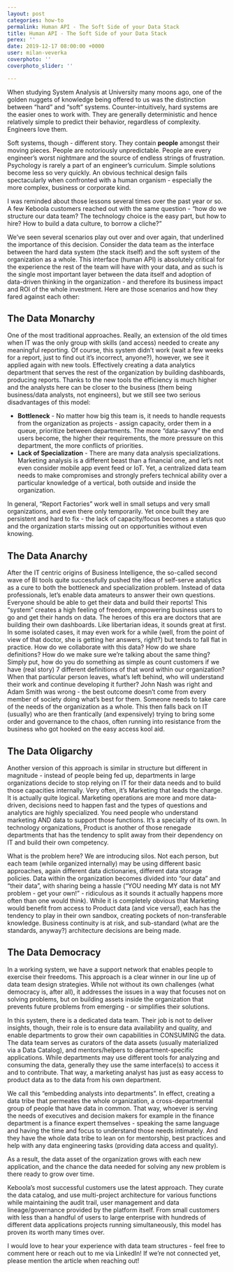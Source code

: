 ```yaml
---
layout: post
categories: how-to
permalink: Human API - The Soft Side of your Data Stack
title: Human API - The Soft Side of your Data Stack
perex: ''
date: 2019-12-17 08:00:00 +0000
user: milan-veverka
coverphoto: ''
coverphoto_slider: ''

---
```

When studying System Analysis at University many moons ago, one of the golden nuggets of knowledge being offered to us was the distinction between “hard” and “soft” systems. Counter-intuitively, hard systems are the easier ones to work with. They are generally deterministic and hence relatively simple to predict their behavior, regardless of complexity. Engineers love them.

Soft systems, though - different story. They contain **people** amongst their moving pieces. People are notoriously unpredictable. People are every engineer’s worst nightmare and the source of endless strings of frustration. Psychology is rarely a part of an engineer’s curriculum. Simple solutions become less so very quickly. An obvious technical design fails spectacularly when confronted with a human organism - especially the more complex, business or corporate kind.

I was reminded about those lessons several times over the past year or so. A few Keboola customers reached out with the same question - “how do we structure our data team? The technology choice is the easy part, but how to hire? How to build a data culture, to borrow a cliche?”

We’ve seen several scenarios play out over and over again, that underlined the importance of this decision. Consider the data team as the interface between the hard data system (the stack itself) and the soft system of the organization as a whole. This interface (human API) is absolutely critical for the experience the rest of the team will have with your data, and as such is the single most important layer between the data itself and adoption of data-driven thinking in the organization - and therefore its business impact and ROI of the whole investment. Here are those scenarios and how they fared against each other:

## The Data Monarchy

One of the most traditional approaches. Really, an extension of the old times when IT was the only group with skills (and access) needed to create any meaningful reporting. Of course, this system didn’t work (wait a few weeks for a report, just to find out it’s incorrect, anyone?), however, we see it applied again with new tools. Effectively creating a data analytics department that serves the rest of the organization by building dashboards, producing reports. Thanks to the new tools the efficiency is much higher and the analysts here can be closer to the business (them being business/data analysts, not engineers), but we still see two serious disadvantages of this model:

* **Bottleneck** - No matter how big this team is, it needs to handle requests from the organization as projects - assign capacity, order them in a queue, prioritize between departments. The more “data-savvy” the end users become, the higher their requirements, the more pressure on this department, the more conflicts of priorities.
* **Lack of Specialization** - There are many data analysis specializations. Marketing analysis is a different beast than a financial one, and let’s not even consider mobile app event feed or IoT. Yet, a centralized data team needs to make compromises and strongly prefers technical ability over a particular knowledge of a vertical, both outside and inside the organization.

In general, “Report Factories” work well in small setups and very small organizations, and even there only temporarily. Yet once built they are persistent and hard to fix - the lack of capacity/focus becomes a status quo and the organization starts missing out on opportunities without even knowing.

## The Data Anarchy

After the IT centric origins of Business Intelligence, the so-called second wave of BI tools quite successfully pushed the idea of self-serve analytics as a cure to both the bottleneck and specialization problem. Instead of data professionals, let’s enable data amateurs to answer their own questions. Everyone should be able to get their data and build their reports! This “system” creates a high feeling of freedom, empowering business users to go and get their hands on data. The heroes of this era are doctors that are building their own dashboards. Like libertarian ideas, it sounds great at first. In some isolated cases, it may even work for a while (well, from the point of view of that doctor, she is getting her answers, right?) but tends to fall flat in practice. How do we collaborate with this data? How do we share definitions? How do we make sure we’re talking about the same thing? Simply put, how do you do something as simple as count customers if we have (real story) 7 different definitions of that word within our organization? When that particular person leaves, what’s left behind, who will understand their work and continue developing it further? John Nash was right and Adam Smith was wrong - the best outcome doesn’t come from every member of society doing what’s best for them. Someone needs to take care of the needs of the organization as a whole. This then falls back on IT (usually) who are then frantically (and expensively) trying to bring some order and governance to the chaos, often running into resistance from the business who got hooked on the easy access kool aid.

## The Data Oligarchy

Another version of this approach is similar in structure but different in magnitude - instead of people being fed up, departments in large organizations decide to stop relying on IT for their data needs and to build those capacities internally. Very often, it’s Marketing that leads the charge. It is actually quite logical. Marketing operations are more and more data-driven, decisions need to happen fast and the types of questions and analytics are highly specialized. You need people who understand marketing AND data to support those functions. It’s a specialty of its own. In technology organizations, Product is another of those renegade departments that has the tendency to split away from their dependency on IT and build their own competency.

What is the problem here? We are introducing silos. Not each person, but each team (while organized internally) may be using different basic approaches, again different data dictionaries, different data storage policies. Data within the organization becomes divided into “our data” and “their data”, with sharing being a hassle (“YOU needing MY data is not MY problem - get your own!” - ridiculous as it sounds it actually happens more often than one would think). While it is completely obvious that Marketing would benefit from access to Product data (and vice versa!), each has the tendency to play in their own sandbox, creating pockets of non-transferable knowledge. Business continuity is at risk, and sub-standard (what are the standards, anyway?) architecture decisions are being made.

## The Data Democracy

In a working system, we have a support network that enables people to exercise their freedoms. This approach is a clear winner in our line up of data team design strategies. While not without its own challenges (what democracy is, after all), it addresses the issues in a way that focuses not on solving problems, but on building assets inside the organization that prevents future problems from emerging - or simplifies their solutions.

In this system, there is a dedicated data team. Their job is not to deliver insights, though, their role is to ensure data availability and quality, and enable departments to grow their own capabilities in CONSUMING the data. The data team serves as curators of the data assets (usually materialized via a Data Catalog), and mentors/helpers to department-specific applications. While departments may use different tools for analyzing and consuming the data, generally they use the same interface(s) to access it and to contribute. That way, a marketing analyst has just as easy access to product data as to the data from his own department.

We call this “embedding analysts into departments”. In effect, creating a data tribe that permeates the whole organization, a cross-departmental group of people that have data in common. That way, whoever is serving the needs of executives and decision makers for example in the finance department is a finance expert themselves - speaking the same language and having the time and focus to understand those needs intimately. And they have the whole data tribe to lean on for mentorship, best practices and help with any data engineering tasks (providing data access and quality).

As a result, the data asset of the organization grows with each new application, and the chance the data needed for solving any new problem is there ready to grow over time.

Keboola’s most successful customers use the latest approach. They curate the data catalog, and use multi-project architecture for various functions while maintaining the audit trail, user management and data lineage/governance provided by the platform itself. From small customers with less than a handful of users to large enterprise with hundreds of different data applications projects running simultaneously, this model has proven its worth many times over.

I would love to hear your experience with data team structures - feel free to comment here or reach out to me via LinkedIn! If we’re not connected yet, please mention the article when reaching out!